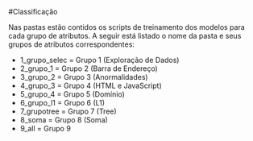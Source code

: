 #Classificação

Nas pastas estão contidos os scripts de treinamento dos modelos para cada grupo de atributos. A seguir está listado o nome da pasta e seus grupos de atributos correspondentes:
* 1_grupo_selec = Grupo 1 (Exploração de Dados) 
* 2_grupo_1 = Grupo 2 (Barra de Endereço)
* 3_grupo_2 = Grupo 3 (Anormalidades)
* 4_grupo_3 = Grupo 4 (HTML e JavaScript)
* 5_grupo_4 = Grupo 5 (Domínio)
* 6_grupo_l1 = Grupo 6 (L1)
* 7_grupotree = Grupo 7 (Tree)
* 8_soma = Grupo 8 (Soma)
* 9_all = Grupo 9
